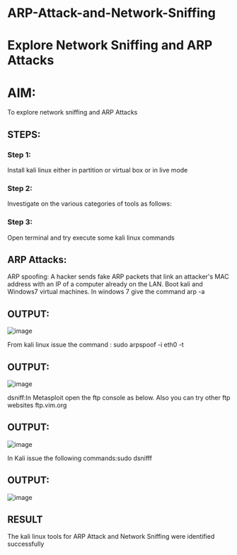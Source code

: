 # ARP-Attack-and-Network-Sniffing
# Explore Network Sniffing and ARP Attacks

# AIM:

To explore network sniffing and ARP Attacks

## STEPS:

### Step 1:

Install kali linux either in partition or virtual box or in live mode

### Step 2:

Investigate on the various categories of tools as follows:


### Step 3:
Open terminal and try execute some kali linux commands

## ARP Attacks:  
ARP spoofing: A hacker sends fake ARP packets that link an attacker's MAC address with an IP of a computer already on the LAN. 
Boot kali and Windows7 virtual machines.
In windows 7 give the command arp -a
## OUTPUT:

![image](https://github.com/user-attachments/assets/b492c8a9-5011-4c4e-881e-3c8fc5b9e5f7)

From kali linux issue the command :
sudo arpspoof -i eth0 -t <target system> <gateway>
## OUTPUT:
![image](https://github.com/user-attachments/assets/e28c2171-5b8e-4aad-9bf7-5687191af13c)


 dsniff:In Metasploit open the ftp console as below. Also you can try other ftp websites ftp.vim.org

## OUTPUT:

![image](https://github.com/user-attachments/assets/823048b4-8ec6-4c60-89d6-f8fce19abb40)



In Kali issue the following commands:sudo dsnifff

## OUTPUT:

![image](https://github.com/user-attachments/assets/643bc26f-3d11-418b-8c02-012d1215f1a6)
## RESULT
The kali linux tools for ARP Attack and Network Sniffing were identified successfully
